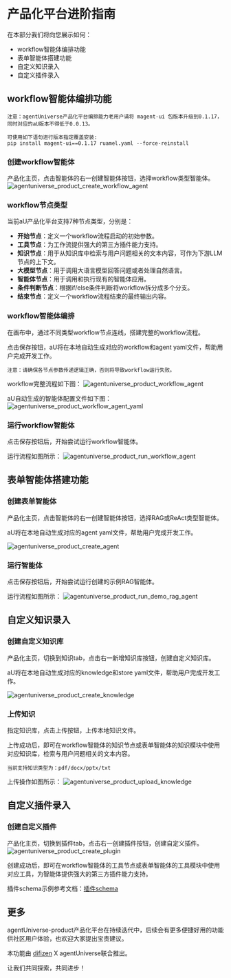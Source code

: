 # 产品化平台进阶指南
在本部分我们将向您展示如何：
* workflow智能体编排功能
* 表单智能体搭建功能
* 自定义知识录入
* 自定义插件录入

## workflow智能体编排功能
``` text
注意：agentUniverse产品化平台编排能力老用户请将 magent-ui 包版本升级到0.1.17，同时对应的aU版本不得低于0.0.13。

可使用如下语句进行版本指定覆盖安装:
pip install magent-ui==0.1.17 ruamel.yaml --force-reinstall
```
### 创建workflow智能体
产品化主页，点击智能体的右一创建智能体按钮，选择workflow类型智能体。
![agentuniverse_product_create_workflow_agent](../../_picture/create_workflow_agent.png)

### workflow节点类型
当前aU产品化平台支持7种节点类型，分别是：
- **开始节点**：定义一个workflow流程启动的初始参数。
- **工具节点**：为工作流提供强大的第三方插件能力支持。
- **知识节点**：用于从知识库中检索与用户问题相关的文本内容，可作为下游LLM节点的上下文。
- **大模型节点**：用于调用大语言模型回答问题或者处理自然语言。
- **智能体节点**：用于调用和执行现有的智能体应用。
- **条件判断节点**：根据if/else条件判断将workflow拆分成多个分支。
- **结束节点**：定义一个workflow流程结束的最终输出内容。

### workflow智能体编排
在画布中，通过不同类型workflow节点连线，搭建完整的workflow流程。

点击保存按钮，aU将在本地自动生成对应的workflow和agent yaml文件，帮助用户完成开发工作。

``` text
注意：请确保各节点参数传递逻辑正确，否则将导致workflow运行失败。
```

workflow完整流程如下图：
![agentuniverse_product_workflow_agent](../../_picture/workflow_agent.png)

aU自动生成的智能体配置文件如下图：
![agentuniverse_product_workflow_agent_yaml](../../_picture/workflow_agent_yaml.png)

### 运行workflow智能体
点击保存按钮后，开始尝试运行workflow智能体。

运行流程如图所示：
![agentuniverse_product_run_workflow_agent](../../_picture/run_workflow_agent.png)


## 表单智能体搭建功能
### 创建表单智能体
产品化主页，点击智能体的右一创建智能体按钮，选择RAG或ReAct类型智能体。

aU将在本地自动生成对应的agent yaml文件，帮助用户完成开发工作。

![agentuniverse_product_create_agent](../../_picture/create_agent.png)

### 运行智能体
点击保存按钮后，开始尝试运行创建的示例RAG智能体。

运行流程如图所示：
![agentuniverse_product_run_demo_rag_agent](../../_picture/run_demo_rag_agent.png)

## 自定义知识录入
### 创建自定义知识库
产品化主页，切换到知识tab，点击右一新增知识库按钮，创建自定义知识库。

aU将在本地自动生成对应的knowledge和store yaml文件，帮助用户完成开发工作。

![agentuniverse_product_create_knowledge](../../_picture/create_knowledge.png)

### 上传知识
指定知识库，点击上传按钮，上传本地知识文件。

上传成功后，即可在workflow智能体的知识节点或表单智能体的知识模块中使用对应知识库，检索与用户问题相关的文本内容。

```text
当前支持知识类型为：pdf/docx/pptx/txt
```
上传操作如图所示：
![agentuniverse_product_upload_knowledge](../../_picture/upload_knowledge.png)

## 自定义插件录入
### 创建自定义插件
产品化主页，切换到插件tab，点击右一创建插件按钮，创建自定义插件。
![agentuniverse_product_create_plugin](../../_picture/create_plugin.png)

创建成功后，即可在workflow智能体的工具节点或表单智能体的工具模块中使用对应工具，为智能体提供强大的第三方插件能力支持。

插件schema示例参考文档：[插件schema](https://openai.xiniushu.com/docs/plugins/examples)

## 更多
agentUniverse-product产品化平台在持续迭代中，后续会有更多便捷好用的功能供社区用户体验，也欢迎大家提出宝贵建议。

本功能由 [difizen](https://github.com/difizen/magent) X agentUniverse联合推出。

让我们共同探索，共同进步！